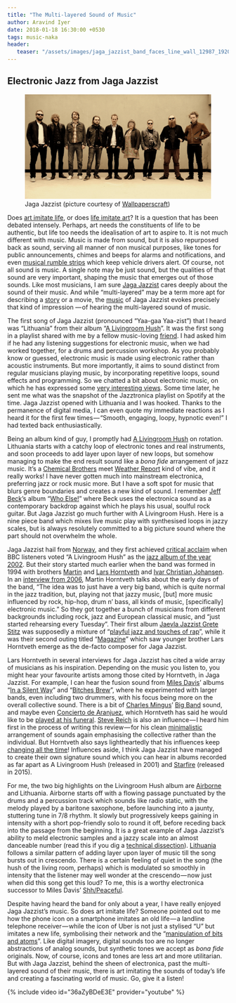 ```yaml
---
title: "The Multi-layered Sound of Music"
author: Aravind Iyer
date: 2018-01-18 16:30:00 +0530
tags: music-naka
header:
   teaser: "/assets/images/jaga_jazzist_band_faces_line_wall_12987_1920x1080.jpg"
---
```

## Electronic Jazz from Jaga Jazzist
<figure>
   <a href="/assets/images/jaga_jazzist_band_faces_line_wall_12987_1920x1080.jpg">
      <img src="/assets/images/jaga_jazzist_band_faces_line_wall_12987_1920x1080.jpg" alt="Jaga Jazzist band members">
   </a>
   <figcaption>Jaga Jazzist (picture courtesy of <a href="https://wallpaperscraft.com/download/jaga_jazzist_band_faces_line_wall_12987/1920x1080">Wallpaperscraft</a>)</figcaption>
</figure>

Does [art imitate life](https://www.psychologytoday.com/blog/the-psychology-fiction/201104/does-art-imitate-life),
or does [life imitate art](https://en.wikipedia.org/wiki/Life_imitating_art)? It is a question that has been
debated intensely. Perhaps, art needs the constituents of life to be authentic, but life too needs the
idealisation of art to aspire to. It is not much different with music. Music is made from sound, but it is also
repurposed back as sound, serving all manner of non musical purposes, like tones for public announcements, chimes
and beeps for alarms and notifications, and even [musical rumble strips](https://en.wikipedia.org/wiki/Musical_road)
which keep vehicle drivers alert. Of course, not all sound is music. A single note may be just sound, but the
qualities of that sound are very important, shaping the music that emerges out of those sounds. Like most
musicians, I am sure [Jaga Jazzist](https://en.wikipedia.org/wiki/Jaga_Jazzist) cares deeply about the sound of
their music. And while “multi-layered” may be a term more apt for describing a
[story](https://en.wikipedia.org/wiki/Story_within_a_story) or a movie, the
[music](https://ninjatune.net/artist/jaga-jazzist) of Jaga Jazzist evokes precisely that kind of impression
— of hearing the multi-layered sound of music.

The first song of Jaga Jazzist (pronounced “Yaa-gaa Yaa-zist”) that I heard was “Lithuania” from their
album “[A Livingroom Hush](https://en.wikipedia.org/wiki/A_Livingroom_Hush)”. It was the first song in
a playlist shared with me by a fellow music-loving [friend](https://medium.com/@prateeks). I had asked him
if he had any listening suggestions for electronic music, when we had worked together, for a drums and
percussion workshop. As you probably know or guessed, electronic music is made using electronic rather
than acoustic instruments. But more importantly, it aims to sound distinct from regular musicians playing
music, by incorporating repetitive loops, sound effects and programming. So we chatted a bit about
electronic music, on which he has expressed some
[very interesting views](https://medium.com/@prateeks/soundscapes-and-why-edm-is-the-music-for-today-738a669ac83b).
Some time later, he sent me what was the snapshot of the Jazztronica playlist on Spotify at the time.
Jaga Jazzist opened with Lithuania and I was hooked. Thanks to the permanence of digital media, I can
even quote my immediate reactions as I heard it for the first few times — “Smooth, engaging, loopy,
hypnotic even!” I had texted back enthusiastically.

Being an album kind of guy, I promptly had
[A Livingroom Hush](https://www.allmusic.com/album/a-livingroom-hush-mw0000660007) on rotation.
Lithuania starts with a catchy loop of electronic tones and real instruments, and soon proceeds to
add layer upon layer of new loops, but somehow managing to make the end result sound like a *bona fide*
arrangement of jazz music. It’s a [Chemical Brothers](https://en.wikipedia.org/wiki/The_Chemical_Brothers)
meet [Weather Report](https://en.wikipedia.org/wiki/Weather_Report) kind of vibe, and it really works!
I have never gotten much into mainstream electronica, preferring jazz or rock music more. But I have a
soft spot for music that blurs genre boundaries and creates a new kind of sound. I remember
[Jeff Beck](https://en.wikipedia.org/wiki/Jeff_Beck)’s album
“[Who Else!](https://www.allmusic.com/album/who-else%21-mw0000602855)” where Beck uses the electronica
sound as a contemporary backdrop against which he plays his usual, soulful rock guitar. But Jaga Jazzist
go much further with A Livingroom Hush. Here is a nine piece band which mixes live music play with
synthesised loops in jazzy scales, but is always resolutely committed to a big picture sound where
the part should not overwhelm the whole.

Jaga Jazzist hail from [Norway](http://www.listento.no/), and they first achieved
[critical acclaim](http://www.listento.no/mic.nsf/doc/art2003010611203678263218) when BBC listeners
voted “A Livingroom Hush” as the [jazz album of the year 2002](http://www.bbc.co.uk/music/reviews/zn4h/).
But their story started much earlier when the band was formed in 1994 with brothers
[Martin](https://en.wikipedia.org/wiki/Martin_Horntveth) and
[Lars Horntveth](https://en.wikipedia.org/wiki/Lars_Horntveth) and
[Ivar Christian Johansen](https://en.wikipedia.org/wiki/Ravi_%28Ivar_Johansen%29). In an
[interview from 2006](https://www.tinymixtapes.com/features/jaga-jazzist), Martin Horntveth talks about
the early days of the band, “The idea was to just have a very big band, which is quite normal in the
jazz tradition, but, playing not that jazzy music, [but] more music influenced by rock, hip-hop,
drum n’ bass, all kinds of music, [specifically] electronic music.” So they got together a bunch of
musicians from different backgrounds including rock, jazz and European classical music, and “just
started rehearsing every Tuesday”. Their first album
[Jaevla Jazzist Grete Stitz](https://en.wikipedia.org/wiki/Jævla_Jazzist_Grete_Stitz) was supposedly
a mixture of “[playful jazz and touches of rap](http://www.mic.no/nmi.nsf/micdoc/art2006051610322966135500)”,
while it was their second outing titled “[Magazine](https://www.allmusic.com/album/magazine-ep-mw0001294012)”
which saw younger brother Lars Horntveth emerge as the de-facto composer for Jaga Jazzist. 

Lars Horntveth in several interviews for Jaga Jazzist has cited a wide array of musicians as his
inspiration. Depending on the music you listen to, you might hear your favourite artists among those
cited by Horntveth, in Jaga Jazzist. For example, I can hear the fusion sound from
[Miles Davis](https://en.wikipedia.org/wiki/Miles_Davis)’ albums
“[In a Silent Way](https://en.wikipedia.org/wiki/In_a_Silent_Way)” and
“[Bitches Brew](https://en.wikipedia.org/wiki/Bitches_Brew)”, where he experimented with larger bands,
even including two drummers, with his focus being more on the overall collective sound.
There is a bit of [Charles Mingus](https://en.wikipedia.org/wiki/Charles_Mingus)’
[Big Band](https://en.wikipedia.org/wiki/Mingus_Big_Band) sound, and maybe even
[Concierto de Aranjuez](https://en.wikipedia.org/wiki/Concierto_de_Aranjuez), which Horntveth has
said he would like to be
[played at his funeral](https://www.allaboutjazz.com/with-lars-horntveth-jaga-jazzist-jaga-jazzist-by-lars-horntveth.php?page=1).
[Steve Reich](https://en.wikipedia.org/wiki/Steve_Reich) is also an influence — I heard him
first in the process of writing this review — for his clean
[minimalistic](https://en.wikipedia.org/wiki/Minimal_music) arrangement of sounds again emphasising
the collective rather than the individual. But Horntveth also says lightheartedly that his influences keep
[changing all the time](https://www.allaboutjazz.com/with-lars-horntveth-jaga-jazzist-jaga-jazzist-by-lars-horntveth.php?page=1)!
Influences aside, I think Jaga Jazzist have managed to create their own signature sound which you can
hear in albums recorded as far apart as A Livingroom Hush (released in 2001) and
[Starfire](https://jagajazzist.bandcamp.com/album/starfire) (released in 2015). 

For me, the two big highlights on the Livingroom Hush album are
[Airborne](https://youtu.be/C0nHo1IdQ6E) and Lithuania. Airborne starts off with a flowing passage
punctuated by the drums and a percussion track which sounds like radio static, with the melody played
by a baritone saxophone, before launching into a jaunty, stuttering tune in 7/8 rhythm. It slowly but
progressively keeps gaining in intensity with a short pop-friendly solo to round it off, before receding
back into the passage from the beginning. It is a great example of Jaga Jazzist’s ability to meld
electronic samples and a jazzy scale into an almost danceable number (read this if you dig a 
[technical dissection](https://sites.google.com/site/thepopdescriptivist/home/jaga-jazzist-airborne)).
[Lithuania](https://youtu.be/2MferjKXc1c) follows a similar pattern of adding layer upon layer of music
till the song bursts out in crescendo. There is a certain feeling of quiet in the song (the hush of
the living room, perhaps) which is modulated so smoothly in intensity that the listener may well wonder
at the crescendo — now just when did this song get this loud? To me, this is a worthy electronica
successor to Miles Davis’ [Shh/Peaceful](https://youtu.be/lQKt7DTKyJU).

Despite having heard the band for only about a year, I have really enjoyed Jaga Jazzist’s music. So
does art imitate life? Someone pointed out to me how the phone icon on a smartphone imitates an old
life — a landline telephone receiver — while the icon of Uber is not just a stylised “U” but imitates
a new life, symbolising their network and the
“[manipulation of bits and atoms](https://www.wired.com/2016/02/the-inside-story-behind-ubers-colorful-redesign/)”.
Like digital imagery, digital sounds too are no longer abstractions of analog sounds, but synthetic
tones we accept as *bona fide* originals. Now, of course, icons and tones are less art and more
utilitarian. But with Jaga Jazzist, behind the sheen of electronica, past the multi-layered sound of
their music, there is art imitating the sounds of today’s life and creating a fascinating world of music.
Go, give it a listen!

{% include video id="36aZyBDeE3E" provider="youtube" %}

